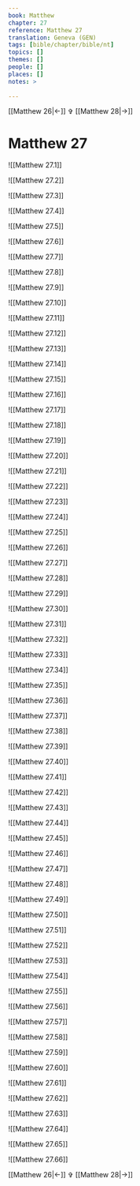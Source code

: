 ```yaml
---
book: Matthew
chapter: 27
reference: Matthew 27
translation: Geneva (GEN)
tags: [bible/chapter/bible/nt]
topics: []
themes: []
people: []
places: []
notes: >
  
---
```


[[Matthew 26|<-]] ✞ [[Matthew 28|->]]

# Matthew 27

![[Matthew 27.1]]

![[Matthew 27.2]]

![[Matthew 27.3]]

![[Matthew 27.4]]

![[Matthew 27.5]]

![[Matthew 27.6]]

![[Matthew 27.7]]

![[Matthew 27.8]]

![[Matthew 27.9]]

![[Matthew 27.10]]

![[Matthew 27.11]]

![[Matthew 27.12]]

![[Matthew 27.13]]

![[Matthew 27.14]]

![[Matthew 27.15]]

![[Matthew 27.16]]

![[Matthew 27.17]]

![[Matthew 27.18]]

![[Matthew 27.19]]

![[Matthew 27.20]]

![[Matthew 27.21]]

![[Matthew 27.22]]

![[Matthew 27.23]]

![[Matthew 27.24]]

![[Matthew 27.25]]

![[Matthew 27.26]]

![[Matthew 27.27]]

![[Matthew 27.28]]

![[Matthew 27.29]]

![[Matthew 27.30]]

![[Matthew 27.31]]

![[Matthew 27.32]]

![[Matthew 27.33]]

![[Matthew 27.34]]

![[Matthew 27.35]]

![[Matthew 27.36]]

![[Matthew 27.37]]

![[Matthew 27.38]]

![[Matthew 27.39]]

![[Matthew 27.40]]

![[Matthew 27.41]]

![[Matthew 27.42]]

![[Matthew 27.43]]

![[Matthew 27.44]]

![[Matthew 27.45]]

![[Matthew 27.46]]

![[Matthew 27.47]]

![[Matthew 27.48]]

![[Matthew 27.49]]

![[Matthew 27.50]]

![[Matthew 27.51]]

![[Matthew 27.52]]

![[Matthew 27.53]]

![[Matthew 27.54]]

![[Matthew 27.55]]

![[Matthew 27.56]]

![[Matthew 27.57]]

![[Matthew 27.58]]

![[Matthew 27.59]]

![[Matthew 27.60]]

![[Matthew 27.61]]

![[Matthew 27.62]]

![[Matthew 27.63]]

![[Matthew 27.64]]

![[Matthew 27.65]]

![[Matthew 27.66]]

[[Matthew 26|<-]] ✞ [[Matthew 28|->]]
